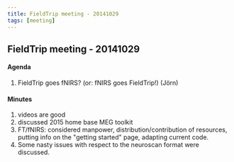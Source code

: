 ```yaml
---
title: FieldTrip meeting - 20141029
tags: [meeting]
---
```


## FieldTrip meeting - 20141029

#### Agenda

1.  FieldTrip goes fNIRS? (or: fNIRS goes FieldTrip!) (Jörn)

#### Minutes

1.  videos are good
2.  discussed 2015 home base MEG toolkit
3.  FT/fNIRS: considered manpower, distribution/contribution of resources, putting info on the "getting started" page, adapting current code.
4.  Some nasty issues with respect to the neuroscan format were discussed.
